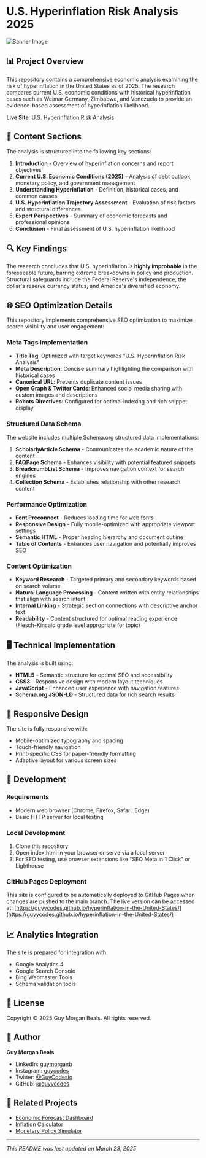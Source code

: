 # U.S. Hyperinflation Risk Analysis 2025

![Banner Image](https://imgur.com/9cvyHrQ.png)

## 📊 Project Overview

This repository contains a comprehensive economic analysis examining the risk of hyperinflation in the United States as of 2025. The research compares current U.S. economic conditions with historical hyperinflation cases such as Weimar Germany, Zimbabwe, and Venezuela to provide an evidence-based assessment of hyperinflation likelihood.

**Live Site**: [U.S. Hyperinflation Risk Analysis](https://guyycodes.github.io/hyperinflation-in-the-United-States/)

## 📑 Content Sections

The analysis is structured into the following key sections:

1. **Introduction** - Overview of hyperinflation concerns and report objectives
2. **Current U.S. Economic Conditions (2025)** - Analysis of debt outlook, monetary policy, and government management
3. **Understanding Hyperinflation** - Definition, historical cases, and common causes
4. **U.S. Hyperinflation Trajectory Assessment** - Evaluation of risk factors and structural differences
5. **Expert Perspectives** - Summary of economic forecasts and professional opinions
6. **Conclusion** - Final assessment of U.S. hyperinflation likelihood

## 🔍 Key Findings

The research concludes that U.S. hyperinflation is **highly improbable** in the foreseeable future, barring extreme breakdowns in policy and production. Structural safeguards include the Federal Reserve's independence, the dollar's reserve currency status, and America's diversified economy.

## 🌐 SEO Optimization Details

This repository implements comprehensive SEO optimization to maximize search visibility and user engagement:

### Meta Tags Implementation

- **Title Tag**: Optimized with target keywords "U.S. Hyperinflation Risk Analysis"
- **Meta Description**: Concise summary highlighting the comparison with historical cases
- **Canonical URL**: Prevents duplicate content issues
- **Open Graph & Twitter Cards**: Enhanced social media sharing with custom images and descriptions
- **Robots Directives**: Configured for optimal indexing and rich snippet display

### Structured Data Schema

The website includes multiple Schema.org structured data implementations:

1. **ScholarlyArticle Schema** - Communicates the academic nature of the content
2. **FAQPage Schema** - Enhances visibility with potential featured snippets
3. **BreadcrumbList Schema** - Improves navigation context for search engines
4. **Collection Schema** - Establishes relationship with other research content

### Performance Optimization

- **Font Preconnect** - Reduces loading time for web fonts
- **Responsive Design** - Fully mobile-optimized with appropriate viewport settings
- **Semantic HTML** - Proper heading hierarchy and document outline
- **Table of Contents** - Enhances user navigation and potentially improves SEO

### Content Optimization

- **Keyword Research** - Targeted primary and secondary keywords based on search volume
- **Natural Language Processing** - Content written with entity relationships that align with search intent
- **Internal Linking** - Strategic section connections with descriptive anchor text
- **Readability** - Content structured for optimal reading experience (Flesch-Kincaid grade level appropriate for topic)

## 🖥️ Technical Implementation

The analysis is built using:

- **HTML5** - Semantic structure for optimal SEO and accessibility
- **CSS3** - Responsive design with modern layout techniques
- **JavaScript** - Enhanced user experience with navigation features
- **Schema.org JSON-LD** - Structured data for rich search results

## 📱 Responsive Design

The site is fully responsive with:

- Mobile-optimized typography and spacing
- Touch-friendly navigation
- Print-specific CSS for paper-friendly formatting
- Adaptive layout for various screen sizes

## 🔧 Development

### Requirements

- Modern web browser (Chrome, Firefox, Safari, Edge)
- Basic HTTP server for local testing

### Local Development

1. Clone this repository
2. Open index.html in your browser or serve via a local server
3. For SEO testing, use browser extensions like "SEO Meta in 1 Click" or Lighthouse

### GitHub Pages Deployment

This site is configured to be automatically deployed to GitHub Pages when changes are pushed to the main branch. The live version can be accessed at:
[https://guyycodes.github.io/hyperinflation-in-the-United-States/](https://guyycodes.github.io/hyperinflation-in-the-United-States/)

## 📈 Analytics Integration

The site is prepared for integration with:

- Google Analytics 4
- Google Search Console
- Bing Webmaster Tools
- Schema validation tools

## 📄 License

Copyright © 2025 Guy Morgan Beals. All rights reserved.

## 👤 Author

**Guy Morgan Beals**

- LinkedIn: [guymorganb](https://www.linkedin.com/in/guymorganb/)
- Instagram: [guycodes](https://www.instagram.com/guycodes)
- Twitter: [@GuyCodesio](https://x.com/GuyCodesio)
- GitHub: [@guyycodes](https://github.com/guyycodes)

## 🔗 Related Projects

- [Economic Forecast Dashboard](https://github.com/guyycodes/economic-dashboard)
- [Inflation Calculator](https://github.com/guyycodes/inflation-calculator)
- [Monetary Policy Simulator](https://github.com/guyycodes/monetary-policy-simulator)

---

*This README was last updated on March 23, 2025* 